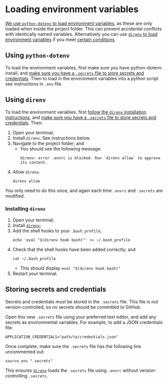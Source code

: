 # Loading environment variables

[We use `python-dotenv` to load environment variables][python-dotenv], as these are only loaded when
inside the project folder. This can prevent accidental conflicts with identically named
variables. Alternatively you can use [`direnv` to load environment variables][direnv] if
you meet [certain conditions](#installing-direnv).

## Using `python-dotenv`

To load the environment variables, first make sure you have
python-dotenv install, and [make sure you have a `.secrets` file to store
secrets and credentials](#storing-secrets-and-credentials). Then to load in the
environment variables into a python script see instructions in `.env` file.

## Using `direnv`

To load the environment variables, first [follow the `direnv` installation
instructions](#installing-direnv), and [make sure you have a `.secrets` file to store
secrets and credentials](#storing-secrets-and-credentials). Then:

1. Open your terminal;
1. Install `direnv`. See instructions below.
1. Navigate to the project folder; and
   - You should see the following message:
     ```shell
     direnv: error .envrc is blocked. Run `direnv allow` to approve its content.
     ```
1. Allow `direnv`.
   ```shell
   direnv allow
   ```

You only need to do this once, and again each time `.envrc` and `.secrets` are modified.

### Installing `direnv`

1. Open your terminal;
1. Install [`direnv`](https://direnv.net/docs/installation.html);
1. Add the shell hooks to your `.bash_profile`;
   ```shell
   echo 'eval "$(direnv hook bash)"' >> ~/.bash_profile
   ```
1. Check that the shell hooks have been added correctly; and
   ```shell
   cat ~/.bash_profile
   ```
   - This should display `eval "$(direnv hook bash)"`
1. Restart your terminal.

## Storing secrets and credentials

Secrets and credentials must be stored in the `.secrets` file. This file is not
version-controlled, so no secrets should be committed to GitHub.

Open this new `.secrets` file using your preferred text editor, and add any secrets as
environmental variables. For example, to add a JSON credentials file:

```shell
APPLICATION_CREDENTIALS="path/to/credentials.json"
```

Once complete, make sure the `.secrets` file has the following line uncommented out:

```shell
source_env ".secrets"
```

This ensures [`direnv`][direnv] loads the `.secrets` file using `.envrc` without
version-controlling `.secrets`.

[direnv]: https://direnv.net/
[python-dotenv]: https://saurabh-kumar.com/python-dotenv/
